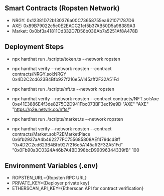 ## Smart Contracts (Ropsten Network)

- NRGY: 0x12381D72b130376a00C73658755ea621071787D6
- AXE: 0x89B79022c5e0E2EACC21ef5b37AB50D5a98389A3
- Market: 0x0bf3a41811Cd332D7D56b036Ab7a5251Af8A478B

## Deployment Steps

- npx hardhat run ./scripts/token.ts --network ropsten
- npx hardhat verify --network ropsten --contract contracts/NRGY.sol:NRGY 0x4D2C2cd623B4Bfb927f216e5A145aff2F32A51Fd

- npx hardhat run ./scripts/nft.ts --network ropsten
- npx hardhat verify --network ropsten --contract contracts/NFT.sol:Axe 0xe41E3886E4f3de8275C2D941Fbc073BF3ec19e9D "AXE" "AXE" "https://p2e.netvrk.co/nfts/"

- npx hardhat run ./scripts/market.ts --network ropsten
- npx hardhat verify --network ropsten --contract contracts/Market.sol:P2EMarketPlace 0x6fb2937aA4b462277FC755685808AEf479dcd8ff "0x4D2C2cd623B4Bfb927f216e5A145aff2F32A51Fd" "0x0Fb90a3C0324A46b7A4BD398bcD99096344339fB" 100

## Environment Variables (.env)

- ROPSTEN_URL={Ropsten RPC URL}
- PRIVATE_KEY={Deployer private key}
- ETHERSCAN_API_KEY={Etherscan API for contract verification}

